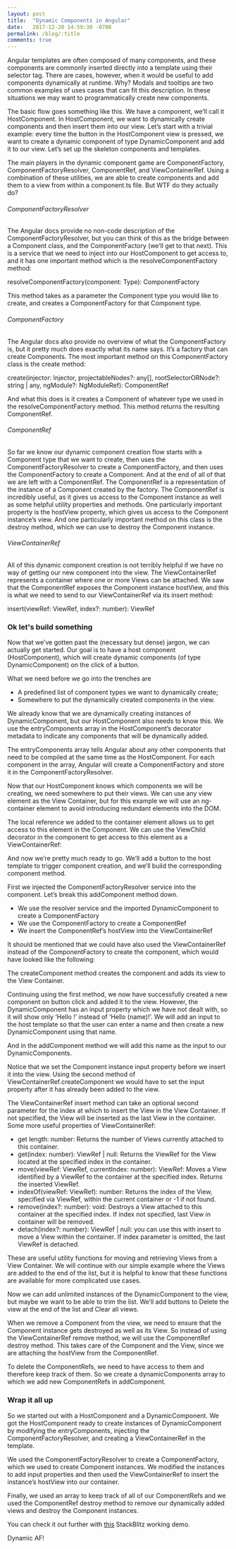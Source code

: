 ```yaml
---
layout: post
title:  "Dynamic Components in Angular"
date:   2017-12-20 14:59:30 -0700
permalink: /blog/:title
comments: true
---
```


Angular templates are often composed of many components, and these components are commonly inserted directly into a template using their selector tag. There are cases, however, when it would be useful to add components dynamically at runtime. Why? Modals and tooltips are two common examples of uses cases that can fit this description. In these situations we may want to programmatically create new components.

The basic flow goes something like this. We have a component, we’ll call it HostComponent. In HostComponent, we want to dynamically create components and then insert them into our view. Let’s start with a trivial example: every time the button in the HostComponent view is pressed, we want to create a dynamic component of type DynamicComponent and add it to our view. Let’s set up the skeleton components and templates.

<script src="https://gist.github.com/natmegs/d49d3f5788bfc11f549db49357617d00.js"></script>

<script src="https://gist.github.com/natmegs/f66f9308d457b77c28e03078db4eeb7f.js"></script>

<script src="https://gist.github.com/natmegs/f46cb5b253d7eb6f2812ec88bc61ad2d.js"></script>

The main players in the dynamic component game are <span class="code">ComponentFactory</span>, <span class="code">ComponentFactoryResolver</span>, <span class="code">ComponentRef</span>, and <span class="code">ViewContainerRef</span>. Using a combination of these utilities, we are able to create components and add them to a view from within a component.ts file. But WTF do they actually do?

###### ComponentFactoryResolver

The Angular docs provide no non-code description of the <span class="code">ComponentFactoryResolver</span>, but you can think of this as the bridge between a Component class, and the <span class="code">ComponentFactory</span> (we’ll get to that next). This is a service that we need to inject into our HostComponent to get access to, and it has one important method which is the <span class="code">resolveComponentFactory</span> method:

<span class="code">resolveComponentFactory<T>(component: Type<T>): ComponentFactory<T></span>

This method takes as a parameter the Component type you would like to create, and creates a <span class="code">ComponentFactory</span> for that Component type.

###### ComponentFactory

The Angular docs also provide no overview of what the <span class="code">ComponentFactory</span> is, but it pretty much does exactly what its name says. It’s a factory that can create Components. The most important method on this ComponentFactory class is the <span class="code">create</span> method:

<span class="code">create(injector: Injector, projectableNodes?: any[], rootSelectorORNode?: string | any, ngModule?: NgModuleRef<any>): ComponentRef<c></span>

And what this does is it creates a Component of whatever type we used in the <span class="code">resolveComponentFactory</span> method. This method returns the resulting <span class="code">ComponentRef</span>.

###### ComponentRef

So far we know our dynamic component creation flow starts with a Component type that we want to create, then uses the <span class="code">ComponentFactoryResolver</span> to create a <span class="code">ComponentFactory</span>, and then uses the <span class="code">ComponentFactory</span> to create a Component. And at the end of all of that we are left with a <span class="code">ComponentRef</span>. The <span class="code">ComponentRef</span> is a representation of the instance of a Component created by the factory. The <span class="code">ComponentRef</span> is incredibly useful, as it gives us access to the Component instance as well as some helpful utility properties and methods. One particularly important property is the <span class="code">hostView</span> property, which gives us access to the Component instance’s view. And one particularly important method on this class is the <span class="code">destroy</span> method, which we can use to destroy the Component instance.

###### ViewContainerRef

All of this dynamic component creation is not terribly helpful if we have no way of getting our new component into the view. The <span class="code">ViewContainerRef</span> represents a container where one or more Views can be attached. We saw that the <span class="code">ComponentRef</span> exposes the Component instance <span class="code">hostView</span>, and this is what we need to send to our <span class="code">ViewContainerRef</span> via its <span class="code">insert</span> method:

<span class="code">insert(viewRef: ViewRef, index?: number): ViewRef</span>

### Ok let's build something

Now that we’ve gotten past the (necessary but dense) jargon, we can actually get started. Our goal is to have a host component (HostComponent), which will create dynamic components (of type DynamicComponent) on the click of a button.

What we need before we go into the trenches are
- A predefined list of component types we want to dynamically create;
- Somewhere to put the dynamically created components in the view.

We already know that we are dynamically creating instances of DynamicComponent, but our HostComponent also needs to know this. We use the <span class="code">entryComponents</span> array in the HostComponent’s decorator metadata to indicate any components that will be dynamically added.

<script src="https://gist.github.com/natmegs/d2a605f8c1000647532c3b66351f6141.js"></script>

The <span class="code">entryComponents</span> array tells Angular about any other components that need to be compiled at the same time as the HostComponent. For each component in the array, Angular will create a <span class="code">ComponentFactory</span> and store it in the <span class="code">ComponentFactoryResolver</span>.

Now that our HostComponent knows which components we will be creating, we need somewhere to put their views. We can use any view element as the View Container, but for this example we will use an <span class="code">ng-container</span> element to avoid introducing redundant elements into the DOM.

<script src="https://gist.github.com/natmegs/f963fa8a71fb6e8133e02deec9a198dc.js"></script>

The local reference we added to the container element allows us to get access to this element in the Component. We can use the <span class="code">ViewChild</span> decorator in the component to get access to this element as a <span class="code">ViewContainerRef</span>:

<script src="https://gist.github.com/natmegs/a690781c5e35b8596c16ee48db37497c.js"></script>

And now we’re pretty much ready to go. We’ll add a button to the host template to trigger component creation, and we’ll build the corresponding component method.

<script src="https://gist.github.com/natmegs/dfe10422190b31bdf2ef1fd78096c0ba.js"></script>

<script src="https://gist.github.com/natmegs/67dfef1eeab82181b0d9da2cc2c102e9.js"></script>

First we injected the <span class="code">ComponentFactoryResolver</span> service into the component. Let’s break this <span class="code">addComponent</span> method down.
- We use the resolver service and the imported DynamicComponent to create a <span class="code">ComponentFactory</span>
- We use the <span class="code">ComponentFactory</span> to create a <span class="code">ComponentRef</span>
- We insert the <span class="code">ComponentRef</span>’s <span class="code">hostView</span> into the <span class="code">ViewContainerRef</span>

It should be mentioned that we could have also used the <span class="code">ViewContainerRef</span> instead of the <span class="code">ComponentFactory</span> to create the component, which would have looked like the following:

<script src="https://gist.github.com/natmegs/6782ba1b539ca727c7ffd97164656de0.js"></script>

The <span class="code">createComponent</span> method creates the component and adds its view to the View Container.

Continuing using the first method, we now have successfully created a new component on button click and added it to the view. However, the DynamicComponent has an input property which we have not dealt with, so it will show only ‘Hello !’ instead of ‘Hello (name)!’. We will add an input to the host template so that the user can enter a name and then create a new DynamicComponent using that name.

<script src="https://gist.github.com/natmegs/5e3f23e1ff0f419a03904b0560c430fb.js"></script>

And in the <span class="code">addComponent</span> method we will add this name as the input to our DynamicComponents.

<script src="https://gist.github.com/natmegs/b1e7d3130ab7c5c0ae774a2ff0b1e386.js"></script>

Notice that we set the Component instance input property before we insert it into the view. Using the second method of <span class="code">ViewContainerRef.createComponent</span> we would have to set the input property after it has already been added to the view.

The <span class="code">ViewContainerRef</span> <span class="code">insert</span> method can take an optional second parameter for the index at which to insert the View in the View Container. If not specified, the View will be inserted as the last View in the container. Some more useful properties of <span class="code">ViewContainerRef</span>:

- <span class="code">get length: number</span>: Returns the number of Views currently attached to this container.
- <span class="code">get(index: number): ViewRef | null</span>: Returns the <span class="code">ViewRef</span> for the View located at the specified index in the container.
- <span class="code">move(viewRef: ViewRef, currentIndex: number): ViewRef</span>: Moves a View identified by a <span class="code">ViewRef</span> to the container at the specified index. Returns the inserted <span class="code">ViewRef</span>.
- <span class="code">indexOf(viewRef: ViewRef): number</span>: Returns the index of the View, specified via <span class="code">ViewRef</span>, within the current container or -1 if not found.
- <span class="code">remove(index?: number): void</span>: Destroys a View attached to this container at the specified index. If index not specified, last View in container will be removed.
- <span class="code">detach(index?: number): ViewRef | null</span>: you can use this with insert to move a View within the container. If index parameter is omitted, the last ViewRef is detached.

These are useful utility functions for moving and retrieving Views from a View Container. We will continue with our simple example where the Views are added to the end of the list, but it is helpful to know that these functions are available for more complicated use cases.

Now we can add unlimited instances of the DynamicComponent to the view, but maybe we want to be able to trim the list. We’ll add buttons to Delete the view at the end of the list and Clear all views.

<script src="https://gist.github.com/natmegs/771bae6dcc0411dbd25b8be366e51ca2.js"></script>

<script src="https://gist.github.com/natmegs/8b1993a5b3456c39bd15384c1f062374.js"></script>

When we remove a Component from the view, we need to ensure that the Component instance gets destroyed as well as its View. So instead of using the <span class="code">ViewContainerRef</span> remove method, we will use the <span class="code">ComponentRef</span> <span class="code">destroy</span> method. This takes care of the Component and the View, since we are attaching the <span class="code">hostView</span> from the <span class="code">ComponentRef</span>. 

To delete the <span class="code">ComponentRef</span>s, we need to have access to them and therefore keep track of them. So we create a <span class="code">dynamicComponents</span> array to which we add new <span class="code">ComponentRef</span>s in <span class="code">addComponent</span>. 

### Wrap it all up

So we started out with a HostComponent and a DynamicComponent. We got the HostComponent ready to create instances of DynamicComponent by modifying the <span class="code">entryComponents</span>, injecting the <span class="code">ComponentFactoryResolver</span>, and creating a <span class="code">ViewContainerRef</span> in the template.

We used the <span class="code">ComponentFactoryResolver</span> to create a <span class="code">ComponentFactory</span>, which we used to create Component instances. We modified the instances to add input properties and then used the <span class="code">ViewContainerRef</span> to insert the instance’s <span class="code">hostView</span> into our container.

Finally, we used an array to keep track of all of our <span class="code">ComponentRef</span>s and we used the <span class="code">ComponentRef</span> <span class="code">destroy</span> method to remove our dynamically added views and destroy the Component instances.

You can check it out further with [this](https://stackblitz.com/edit/angular-dimhko) StackBlitz working demo.  

<span class="emphasis">Dynamic AF!</span>
